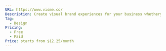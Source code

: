 ```yaml
---
URL: https://www.visme.co/
Description: Create visual brand experiences for your business whetheryou are a seasoned designer or a total novice.
Tag:
  - Design
Pricing:
  - Free
  - Paid
Price: starts from $12.25/month
---
```


